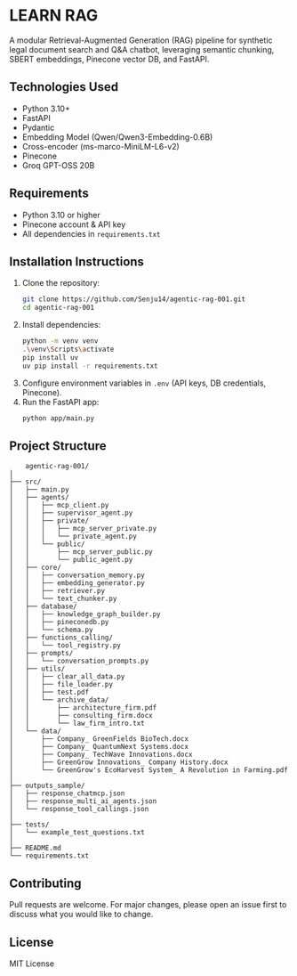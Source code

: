 # LEARN RAG

A modular Retrieval-Augmented Generation (RAG) pipeline for synthetic legal document search and Q&A chatbot, leveraging semantic chunking, SBERT embeddings, Pinecone vector DB, and FastAPI. 

## Technologies Used

- Python 3.10+
- FastAPI
- Pydantic
- Embedding Model (Qwen/Qwen3-Embedding-0.6B)
- Cross-encoder (ms-marco-MiniLM-L6-v2)
- Pinecone
- Groq GPT-OSS 20B

## Requirements

- Python 3.10 or higher
- Pinecone account & API key
- All dependencies in `requirements.txt`

## Installation Instructions

1. Clone the repository:
   ```bash
   git clone https://github.com/Senju14/agentic-rag-001.git
   cd agentic-rag-001
   ```
2. Install dependencies:
   ```bash
   python -m venv venv
   .\venv\Scripts\activate
   pip install uv
   uv pip install -r requirements.txt
   ```
3. Configure environment variables in `.env` (API keys, DB credentials, Pinecone).
4. Run the FastAPI app:
   ```bash
   python app/main.py
   ```

## Project Structure

```
	agentic-rag-001/
│
├── src/
│   ├── main.py
│   ├── agents/
│   │   ├── mcp_client.py
│   │   ├── supervisor_agent.py
│   │   ├── private/
│   │   │   ├── mcp_server_private.py
│   │   │   └── private_agent.py
│   │   └── public/
│   │       ├── mcp_server_public.py
│   │       └── public_agent.py
│   ├── core/
│   │   ├── conversation_memory.py
│   │   ├── embedding_generator.py
│   │   ├── retriever.py
│   │   └── text_chunker.py
│   ├── database/
│   │   ├── knowledge_graph_builder.py
│   │   ├── pineconedb.py
│   │   └── schema.py
│   ├── functions_calling/
│   │   └── tool_registry.py
│   ├── prompts/
│   │   └── conversation_prompts.py
│   ├── utils/
│   │   ├── clear_all_data.py
│   │   ├── file_loader.py
│   │   ├── test.pdf
│   │   └── archive_data/
│   │       ├── architecture_firm.pdf
│   │       ├── consulting_firm.docx
│   │       └── law_firm_intro.txt
│   └── data/
│       ├── Company_ GreenFields BioTech.docx
│       ├── Company_ QuantumNext Systems.docx
│       ├── Company_ TechWave Innovations.docx
│       ├── GreenGrow Innovations_ Company History.docx
│       └── GreenGrow's EcoHarvest System_ A Revolution in Farming.pdf
│
├── outputs_sample/
│   ├── response_chatmcp.json
│   ├── response_multi_ai_agents.json
│   └── response_tool_callings.json
│
├── tests/
│   └── example_test_questions.txt
│
├── README.md
└── requirements.txt
```

## Contributing

Pull requests are welcome. For major changes, please open an issue first to discuss what you would like to change.

## License

MIT License
